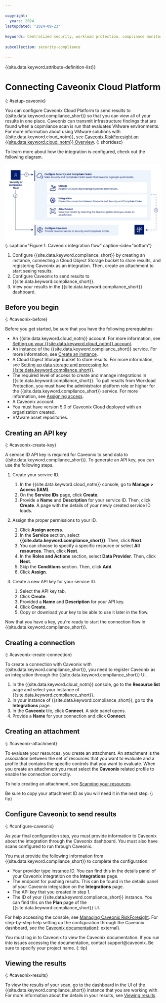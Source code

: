 ```yaml
---

copyright:
  years: 2024
lastupdated: "2024-09-23"

keywords: Centralized security, workload protection, compliance monitoring, compliance, scan, sysdig, multicloud, multi-cloud, azure, amazon, aws

subcollection: security-compliance

---
```


{{site.data.keyword.attribute-definition-list}}

# Connecting Caveonix Cloud Platform
{: #setup-caveonix}

You can configure Caveonix Cloud Platform to send results to {{site.data.keyword.compliance_short}} so that you can view all of your results in one place. Caveonix can transmit infrastructure findings that are found when a copmliance scan is run that evaluates VMware environments. For more information about using VMware solutions with {{site.data.keyword.cloud_notm}}, see [Caveonix RiskForesight on {{site.data.keyword.cloud_notm}} Overview](/docs/vmwaresolutions?topic=vmwaresolutions-caveonix_considerations).
{: shortdesc}

To learn more about how the integration is configured, check out the following diagram.

![The image shows the sequence of events that a user follows as part of setting up the integration.](../images/caveonix.svg){: caption="Figure 1. Caveonix integration flow" caption-side="bottom"}

1. Configure {{site.data.keyword.compliance_short}} by creating an instance, connecting a Cloud Object Storage bucket to store results, and registering Caveonix as an integration. Then, create an attachment to start seeing results.
2. Configure Caveonix to send results to {{site.data.keyword.compliance_short}}.
3. View your results in the {{site.data.keyword.compliance_short}} dashboard.


## Before you begin
{: #caveonix-before}

Before you get started, be sure that you have the following prerequisites:

* An {{site.data.keyword.cloud_notm}} account. For more information, see [Setting up your {{site.data.keyword.cloud_notm}} account](/docs/account?topic=account-account-getting-started).
* An instance of the {{site.data.keyword.compliance_short}} service. For more information, see [Create an instance](/docs/security-compliance?topic=security-compliance-getting-started).
* A Cloud Object Storage bucket to store results. For more information, see [Setting up data storage and processing for {{site.data.keyword.compliance_short}}](/docs/security-compliance?topic=security-compliance-storage).
* The required level of access to create and manage integrations in {{site.data.keyword.compliance_short}}. To pull results from Workload Protection, you must have the administrator platform role or higher for the {{site.data.keyword.compliance_short}} service. For more information, see [Assigning access](/docs/security-compliance?topic=security-compliance-access-management).
* A Caveonix account.
* You must have version 5.0 of Caveonix Cloud deployed with an organization created.
* VMware asset repositories.

## Creating an API key
{: #caveonix-create-key}

A service ID API key is required for Caveonix to send data to {{site.data.keyword.compliance_short}}. To generate an API key, you can use the following steps.

1. Create your service ID.

	1. In the {{site.data.keyword.cloud_notm}} console, go to **Manage > Access (IAM)**.
	2. On the **Service IDs** page, click **Create**.
	3. Provide a **Name** and **Description** for your service ID. Then, click **Create**. A page with the details of your newly created service ID loads.

2. Assign the proper permissions to your ID.

	1. Click **Assign access**.
	2. In the **Service** section, select **{{site.data.keyword.compliance_short}}**. Then, click **Next**.
	3. You can choose to specify a specific resource or select **All resources**. Then, click **Next**.
	4. In the **Roles and Actions** section, select **Data Provider**. Then, click **Next**.
	5. Skip the **Conditions** section. Then, click **Add**.
	6. Click **Assign**.

3. Create a new API key for your service ID.

	1. Select the API key tab.
	2. Click **Create**.
	3. Provided a **Name** and **Description** for your API key.
	4. Click **Create**.
	5. Copy or download your key to be able to use it later in the flow.

Now that you have a key, you're ready to start the connection flow in {{site.data.keyword.compliance_short}}.

## Creating a connection
{: #caveonix-create-connection}

To create a connection with Caveonix with {{site.data.keyword.compliance_short}}, you need to register Caveonix as an integration through the {{site.data.keyword.compliance_short}} UI.

1. In the {{site.data.keyword.cloud_notm}} console, go to the **Resource list** page and select your instance of {{site.data.keyword.compliance_short}}.
2. In your instance of {{site.data.keyword.compliance_short}}, go to the **Integrations** page.
3. In the **Caveonix** tile, click **Connect**. A side panel opens.
4. Provide a **Name** for your connection and click **Connect**.

## Creating an attachment
{: #caveonix-attachment}

To evaluate your resources, you create an attachment. An attachment is the association between the set of resources that you want to evaluate and a profile that contains the specific controls that you want to evaluate. When you create an attachment you must select the **Caveonix** related profile to enable the connection correctly.

To help creating an attachment, see [Scanning your resources](/docs/security-compliance?topic=security-compliance-scan-resources).

Be sure to copy your attachment ID as you will need it in the next step.
{: tip}

## Configure Caveonix to send results
{: #configure-caveonix}

As your final configuration step, you must provide information to Caveonix about the integration through the Caveonix dashboard. You must also have scans configured to run through Caveonix.

You must provide the following information from {{site.data.keyword.compliance_short}} to complete the configuration:

* Your provider type instance ID. You can find this in the details panel of your Caveonix integration on the **Integrations** page.
* The endpoint for pushing results. This can be found in the details panel of your Caveonix integration on the **Integrations** page.
* The API key that you created in step 1.
* The ID of your {{site.data.keyword.compliance_short}} instance. You can find this on the **Plan** page of the {{site.data.keyword.compliance_short}} UI.

For help accessing the console, see [Managing Caveonix RiskForesight](/docs/vmwaresolutions?topic=vmwaresolutions-managingcaveonix). For step-by-step help setting up the configuration through the Caveonix dashboard, see the [Caveonix documentation](https://support.caveonix.com/hc/en-us/articles/19326049643281-Caveonix-Cloud-Integration-with-IBM-Cloud-SCC){: external}. 

You must log in to Caveonix to view the Caveonix documentation. If you run into issues accessing the documentation, contact support@caveonix. Be sure to specify your project name.
{: tip}


## Viewing the results
{: #caveonix-results}

To view the results of your scan, go to the dashboard in the UI of the {{site.data.keyword.compliance_short}} instance that you are working with. For more information about the details in your results, see [Viewing results](/docs/security-compliance?topic=security-compliance-results).
